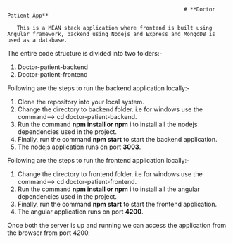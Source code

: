                                                             # **Doctor Patient App**

       This is a MEAN stack application where frontend is built using Angular framework, backend using Nodejs and Express and MongoDB is used as a database.

       

The entire code structure is divided into two folders:-
  1. Doctor-patient-backend
  2. Doctor-patient-frontend

     

Following are the steps to run the backend application locally:-
   1. Clone the repository into your local system.
   2. Change the directory to backend folder. i.e for windows use the command--> cd doctor-patient-backend.
   3. Run the command **npm install or npm i** to install all the nodejs dependencies used in the project.
   4. Finally, run the command **npm start** to start the backend application.
   5. The nodejs application runs on port **3003**.



Following are the steps to run the frontend application locally:-
   1. Change the directory to frontend folder. i.e for windows use the command--> cd doctor-patient-frontend.
   2. Run the command **npm install or npm i** to install all the angular dependencies used in the project.
   3. Finally, run the command **npm start** to start the frontend application.
   4. The angular application runs on port **4200**.


Once both the server is up and running we can access the application from the browser from port 4200.



     

                                                            
